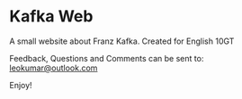 # Kafka Web

A small website about Franz Kafka. Created for English 10GT

Feedback, Questions and Comments can be sent to: leokumar@outlook.com

Enjoy!
